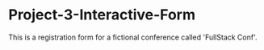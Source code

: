 # Project-3-Interactive-Form
This is a registration form for a fictional conference called 'FullStack Conf'.
